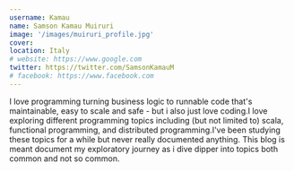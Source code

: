 ```yaml
---
username: Kamau
name: Samson Kamau Muiruri
image: '/images/muiruri_profile.jpg'
cover:
location: Italy
# website: https://www.google.com
twitter: https://twitter.com/SamsonKamauM
# facebook: https://www.facebook.com
---
```

I love programming turning business logic to runnable code that's maintainable, easy to scale and safe - but i also just love coding.I love exploring different programming topics including (but not limited to) scala, functional programming, and distributed programming.I've been studying these topics for a while but never really documented anything. This blog is meant document my exploratory journey as i dive dipper into topics both common and not so common.